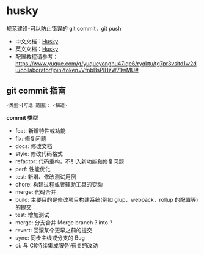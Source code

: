 # husky

规范建设-可以防止错误的 git commit，git push

- 中文文档：[Husky](https://www.breword.com/typicode-husky)
- 英文文档：[Husky](https://typicode.github.io/husky/#/)
- 配置教程请参考：https://www.yuque.com/g/yuqueyonghu47iqe6/ryqktu/tg7pr3vsitd1w2du/collaborator/join?token=VfnbBsPIHzW71wMU#

## git commit 指南

```bash
<类型>[可选 范围]: <描述>
```

**commit 类型**

- feat: 新增特性或功能
- fix: 修复问题
- docs: 修改文档
- style: 修改代码格式
- refactor: 代码重构，不引入新功能和修复问题
- perf: 性能优化
- test: 新增、修改测试用例
- chore: 构建过程或者辅助工具的变动
- merge: 代码合并
- build: 主要目的是修改项目构建系统(例如 glup，webpack，rollup 的配置等)的提交
- test: 增加测试
- merge: 分支合并 Merge branch ? into ?
- revert: 回滚某个更早之前的提交
- sync: 同步主线或分支的 Bug
- ci: 与 CI(持续集成服务)有关的改动
